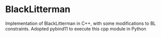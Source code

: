 # BlackLitterman
Implementation of BlackLitterman in C++, with some modifications to BL constraints. Adopted pybind11 to execute this cpp module in Python
